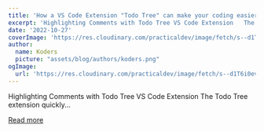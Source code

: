 ```yaml
---
title: 'How a VS Code Extension "Todo Tree" can make your coding easier | Todo Tree Configuration | Highlighting Comments'
excerpt: 'Highlighting Comments with Todo Tree VS Code Extension   The Todo Tree extension quickly...'
date: '2022-10-27'
coverImage: 'https://res.cloudinary.com/practicaldev/image/fetch/s--d1T6i0ev--/c_imagga_scale,f_auto,fl_progressive,h_420,q_auto,w_1000/https://dev-to-uploads.s3.amazonaws.com/uploads/articles/wx8w4nv75u504ge9i0ie.png'
author:
  name: Koders
  picture: "assets/blog/authors/koders.png"
ogImage:
  url: 'https://res.cloudinary.com/practicaldev/image/fetch/s--d1T6i0ev--/c_imagga_scale,f_auto,fl_progressive,h_420,q_auto,w_1000/https://dev-to-uploads.s3.amazonaws.com/uploads/articles/wx8w4nv75u504ge9i0ie.png'
---
```


Highlighting Comments with Todo Tree VS Code Extension   The Todo Tree extension quickly...

[Read more](https://dev.to/koustav/how-a-vs-code-extension-todo-tree-can-make-your-coding-easier-todo-tree-configuration-and-use-cases-11kc)
